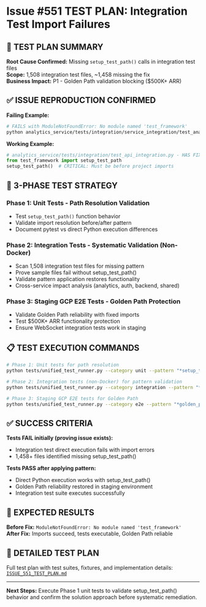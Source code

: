 # Issue #551 TEST PLAN: Integration Test Import Failures

## 🎯 TEST PLAN SUMMARY

**Root Cause Confirmed:** Missing `setup_test_path()` calls in integration test files  
**Scope:** 1,508 integration test files, ~1,458 missing the fix  
**Business Impact:** P1 - Golden Path validation blocking ($500K+ ARR)  

## ✅ ISSUE REPRODUCTION CONFIRMED

**Failing Example:**
```bash
# FAILS with ModuleNotFoundError: No module named 'test_framework'
python analytics_service/tests/integration/service_integration/test_analytics_service_integration.py
```

**Working Example:**
```python
# analytics_service/tests/integration/test_api_integration.py - HAS FIX
from test_framework import setup_test_path
setup_test_path()  # CRITICAL: Must be before project imports
```

## 🧪 3-PHASE TEST STRATEGY

### Phase 1: Unit Tests - Path Resolution Validation
- Test `setup_test_path()` function behavior 
- Validate import resolution before/after pattern
- Document pytest vs direct Python execution differences

### Phase 2: Integration Tests - Systematic Validation (Non-Docker)
- Scan 1,508 integration test files for missing pattern
- Prove sample files fail without setup_test_path()
- Validate pattern application restores functionality
- Cross-service impact analysis (analytics, auth, backend, shared)

### Phase 3: Staging GCP E2E Tests - Golden Path Protection  
- Validate Golden Path reliability with fixed imports
- Test $500K+ ARR functionality protection
- Ensure WebSocket integration tests work in staging

## 📋 TEST EXECUTION COMMANDS

```bash
# Phase 1: Unit tests for path resolution  
python tests/unified_test_runner.py --category unit --pattern "*setup_test_path*"

# Phase 2: Integration tests (non-Docker) for pattern validation
python tests/unified_test_runner.py --category integration --pattern "*integration_test_import*" --no-docker

# Phase 3: Staging GCP E2E tests for Golden Path
python tests/unified_test_runner.py --category e2e --pattern "*golden_path_integration_imports*" --env staging
```

## ✅ SUCCESS CRITERIA

**Tests FAIL initially (proving issue exists):**
- Integration test direct execution fails with import errors
- 1,458+ files identified missing setup_test_path()

**Tests PASS after applying pattern:**  
- Direct Python execution works with setup_test_path()
- Golden Path reliability restored in staging environment
- Integration test suite executes successfully

## 🎯 EXPECTED RESULTS

**Before Fix:** `ModuleNotFoundError: No module named 'test_framework'`  
**After Fix:** Imports succeed, tests executable, Golden Path reliable

## 📁 DETAILED TEST PLAN

Full test plan with test suites, fixtures, and implementation details: [`ISSUE_551_TEST_PLAN.md`](./ISSUE_551_TEST_PLAN.md)

---

**Next Steps:** Execute Phase 1 unit tests to validate setup_test_path() behavior and confirm the solution approach before systematic remediation.